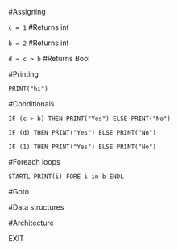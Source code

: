 #Assigning

`c = 1` #Returns int

`b = 2` #Returns int

`d = c > b` #Returns Bool


#Printing

`PRINT("hi")`


#Conditionals

`IF (c > b) THEN PRINT("Yes") ELSE PRINT("No")`


`IF (d) THEN PRINT("Yes") ELSE PRINT("No")`


`IF (1) THEN PRINT("Yes") ELSE PRINT("No")`


#Foreach loops

`STARTL PRINT(i) FORE i in b ENDL`

#Goto

#Data structures

#Architecture

EXIT
